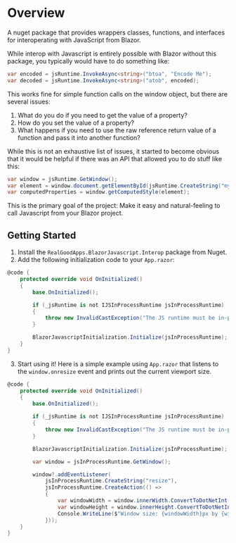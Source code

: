# Overview

A nuget package that provides wrappers classes, functions, and interfaces for interoperating with JavaScript from Blazor.

While interop with Javascript is entirely possible with Blazor without this package, you typically would have to do something like:
```csharp
var encoded = jsRuntime.InvokeAsync<string>("btoa", "Encode Me");
var decoded = jsRuntime.InvokeAsync<string>("atob", encoded);
```

This works fine for simple function calls on the window object, but there are several issues:
1) What do you do if you need to get the value of a property?
2) How do you set the value of a property?
3) What happens if you need to use the raw reference return value of a function and pass it into another function?

While this is not an exhaustive list of issues, it started to become obvious that it would be helpful if there was an API that allowed you to do stuff like this:

```csharp
var window = jsRuntime.GetWindow();
var element = window.document.getElementById(jsRuntime.CreateString("myCoolElement"));
var computedProperties = window.getComputedStyle(element);
```

This is the primary goal of the project: Make it easy and natural-feeling to call Javascript from your Blazor project.

## Getting Started

1) Install the `RealGoodApps.BlazorJavascript.Interop` package from Nuget.
2) Add the following initialization code to your `App.razor`:

```csharp
@code {
    protected override void OnInitialized()
    {
        base.OnInitialized();

        if (_jsRuntime is not IJSInProcessRuntime jsInProcessRuntime)
        {
            throw new InvalidCastException("The JS runtime must be in-process.");
        }

        BlazorJavascriptInitialization.Initialize(jsInProcessRuntime);
    }
}
```

3) Start using it! Here is a simple example using `App.razor` that listens to the `window.onresize` event and prints out the current viewport size.

```csharp
@code {
    protected override void OnInitialized()
    {
        base.OnInitialized();

        if (_jsRuntime is not IJSInProcessRuntime jsInProcessRuntime)
        {
            throw new InvalidCastException("The JS runtime must be in-process.");
        }

        BlazorJavascriptInitialization.Initialize(jsInProcessRuntime);

        var window = jsInProcessRuntime.GetWindow();

        window?.addEventListener(
            jsInProcessRuntime.CreateString("resize"),
            jsInProcessRuntime.CreateAction(() =>
            {
                var windowWidth = window.innerWidth.ConvertToDotNetInt();
                var windowHeight = window.innerHeight.ConvertToDotNetInt();
                Console.WriteLine($"Window size: {windowWidth}px by {windowHeight}px");
            }));
    }
}
```